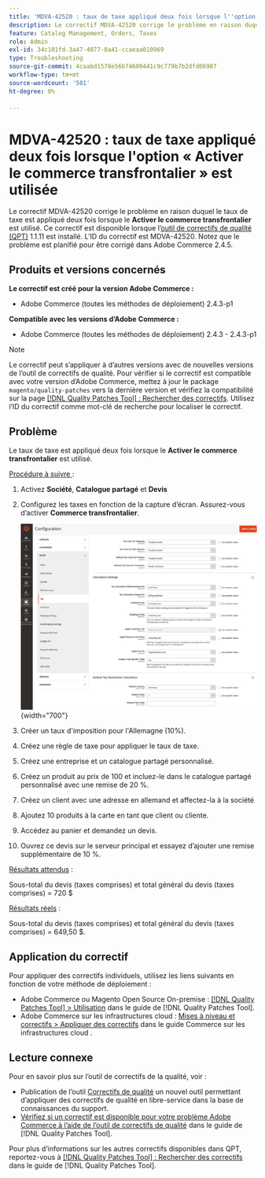 ```yaml
---
title: 'MDVA-42520 : taux de taxe appliqué deux fois lorsque l''option « Activer le commerce transfrontalier » est utilisée'
description: Le correctif MDVA-42520 corrige le problème en raison duquel le taux de taxe est appliqué deux fois lorsque le **Activer le commerce transfrontalier** est utilisé. Ce correctif est disponible lorsque l’outil [Outil de correctifs de la qualité (QPT)](https://experienceleague.adobe.com/en/docs/commerce-operations/tools/quality-patches-tool/quality-patches-tool-to-self-serve-quality-patches) 1.1.11 est installé. L’ID du correctif est MDVA-42520. Notez que le problème est planifié pour être corrigé dans Adobe Commerce 2.4.5.
feature: Catalog Management, Orders, Taxes
role: Admin
exl-id: 34c101fd-3a47-4877-8a41-ccaeaa010969
type: Troubleshooting
source-git-commit: 4caabd1578e56b74600441c9c779b7b2dfd06987
workflow-type: tm+mt
source-wordcount: '501'
ht-degree: 0%

---
```


# MDVA-42520 : taux de taxe appliqué deux fois lorsque l&#39;option « Activer le commerce transfrontalier » est utilisée

Le correctif MDVA-42520 corrige le problème en raison duquel le taux de taxe est appliqué deux fois lorsque le **Activer le commerce transfrontalier** est utilisé. Ce correctif est disponible lorsque l’[outil de correctifs de qualité (QPT)](https://experienceleague.adobe.com/en/docs/commerce-operations/tools/quality-patches-tool/quality-patches-tool-to-self-serve-quality-patches) 1.1.11 est installé. L’ID du correctif est MDVA-42520. Notez que le problème est planifié pour être corrigé dans Adobe Commerce 2.4.5.

## Produits et versions concernés

**Le correctif est créé pour la version Adobe Commerce :**

* Adobe Commerce (toutes les méthodes de déploiement) 2.4.3-p1

**Compatible avec les versions d’Adobe Commerce :**

* Adobe Commerce (toutes les méthodes de déploiement) 2.4.3 - 2.4.3-p1

>[!NOTE]
>
>Le correctif peut s’appliquer à d’autres versions avec de nouvelles versions de l’outil de correctifs de qualité. Pour vérifier si le correctif est compatible avec votre version d’Adobe Commerce, mettez à jour le package `magento/quality-patches` vers la dernière version et vérifiez la compatibilité sur la page [[!DNL Quality Patches Tool] : Rechercher des correctifs](https://experienceleague.adobe.com/en/docs/commerce-operations/tools/quality-patches-tool/quality-patches-tool-to-self-serve-quality-patches). Utilisez l’ID du correctif comme mot-clé de recherche pour localiser le correctif.

## Problème

Le taux de taxe est appliqué deux fois lorsque le **Activer le commerce transfrontalier** est utilisé.

<u>Procédure à suivre </u> :

1. Activez **Société**, **Catalogue partagé** et **Devis**
1. Configurez les taxes en fonction de la capture d’écran. Assurez-vous d’activer **Commerce transfrontalier**.

   ![Page des paramètres de configuration de la taxe présentant les options commerciales transfrontalières et les calculs de taux](/help/assets/tools/tax_settings_1.png){width="700"}

1. Créer un taux d&#39;imposition pour l&#39;Allemagne (10%).
1. Créez une règle de taxe pour appliquer le taux de taxe.
1. Créez une entreprise et un catalogue partagé personnalisé.
1. Créez un produit au prix de 100 et incluez-le dans le catalogue partagé personnalisé avec une remise de 20 %.
1. Créez un client avec une adresse en allemand et affectez-la à la société
1. Ajoutez 10 produits à la carte en tant que client ou cliente.
1. Accédez au panier et demandez un devis.
1. Ouvrez ce devis sur le serveur principal et essayez d’ajouter une remise supplémentaire de 10 %.

<u>Résultats attendus</u> :

Sous-total du devis (taxes comprises) et total général du devis (taxes comprises) = 720 $

<u>Résultats réels</u> :

Sous-total du devis (taxes comprises) et total général du devis (taxes comprises) = 649,50 $.

## Application du correctif

Pour appliquer des correctifs individuels, utilisez les liens suivants en fonction de votre méthode de déploiement :

* Adobe Commerce ou Magento Open Source On-premise : [[!DNL Quality Patches Tool] > Utilisation](/help/tools/quality-patches-tool/usage.md) dans le guide de [!DNL Quality Patches Tool].
* Adobe Commerce sur les infrastructures cloud : [Mises à niveau et correctifs > Appliquer des correctifs](https://experienceleague.adobe.com/docs/commerce-cloud-service/user-guide/develop/upgrade/apply-patches.html) dans le guide Commerce sur les infrastructures cloud .

## Lecture connexe

Pour en savoir plus sur l’outil de correctifs de la qualité, voir :

* Publication de l’outil [Correctifs de qualité](https://experienceleague.adobe.com/en/docs/commerce-operations/tools/quality-patches-tool/quality-patches-tool-to-self-serve-quality-patches) un nouvel outil permettant d’appliquer des correctifs de qualité en libre-service dans la base de connaissances du support.
* [Vérifiez si un correctif est disponible pour votre problème Adobe Commerce à l’aide de l’outil de correctifs de qualité](/help/tools/quality-patches-tool/patches-available-in-qpt/check-patch-for-magento-issue-with-magento-quality-patches.md) dans le guide de [!DNL Quality Patches Tool].

Pour plus d’informations sur les autres correctifs disponibles dans QPT, reportez-vous à [[!DNL Quality Patches Tool] : Rechercher des correctifs](https://experienceleague.adobe.com/tools/commerce-quality-patches/index.html) dans le guide de [!DNL Quality Patches Tool].
